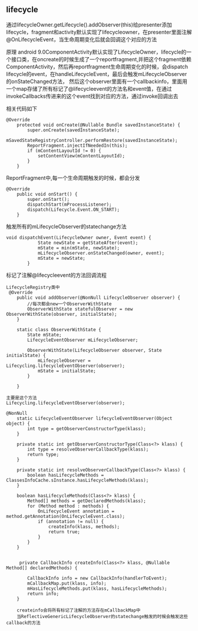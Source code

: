 ## lifecycle

通过lifecycleOwner.getLifecycle().addObserver(this)给presenter添加lifecycle，fragment和activity默认实现了lifecycleowner，在presenter里面注解@OnLifecycleEvent，当生命周期变化后就会回调这个对应的方法

原理
android 9.0ComponentActivity默认实现了LifecycleOwner，lifecycle的一个接口类，在oncreate的时候生成了一个reportfragment,并把这个fragment依赖ComponentActivity，然后再reportfragment生命周期变化的时候，会dispatch lifecycle的event，在handleLifecycleEvent，最后会触发mLifecycleObserver的onStateChanged方法，
然后这个observer里面有一个callbackinfo，里面用一个map存储了所有标记了@lifecycleevent的方法名和event值，在通过invokeCallbacks传进来的这个event找到对应的方法，通过invoke回调出去

相关代码如下

```
@Override
    protected void onCreate(@Nullable Bundle savedInstanceState) {
        super.onCreate(savedInstanceState);
        mSavedStateRegistryController.performRestore(savedInstanceState);
        ReportFragment.injectIfNeededIn(this);
        if (mContentLayoutId != 0) {
            setContentView(mContentLayoutId);
        }
    }
```

ReportFragment中,每一个生命周期触发的时候，都会分发

```
@Override
    public void onStart() {
        super.onStart();
        dispatchStart(mProcessListener);
        dispatch(Lifecycle.Event.ON_START);
    }

```

触发所有的mLifecycleObserver的statechange方法

```
void dispatchEvent(LifecycleOwner owner, Event event) {
            State newState = getStateAfter(event);
            mState = min(mState, newState);
            mLifecycleObserver.onStateChanged(owner, event);
            mState = newState;
        }
```

标记了注解@lifecycleevent的方法回调流程



```
LifecycleRegistry类中
 @Override
    public void addObserver(@NonNull LifecycleObserver observer) {
        //每次都会new一个ObserverWithState
        ObserverWithState statefulObserver = new ObserverWithState(observer, initialState);
    }
    
    static class ObserverWithState {
        State mState;
        LifecycleEventObserver mLifecycleObserver;

        ObserverWithState(LifecycleObserver observer, State initialState) {
            mLifecycleObserver = Lifecycling.lifecycleEventObserver(observer);
            mState = initialState;
        }

    }
    
主要是这个方法
Lifecycling.lifecycleEventObserver(observer);

@NonNull
    static LifecycleEventObserver lifecycleEventObserver(Object object) {   
        int type = getObserverConstructorType(klass); 
    }
    
    private static int getObserverConstructorType(Class<?> klass) {
        int type = resolveObserverCallbackType(klass);
        return type;
    }
    
    private static int resolveObserverCallbackType(Class<?> klass) { 
        boolean hasLifecycleMethods = ClassesInfoCache.sInstance.hasLifecycleMethods(klass);
    }
    
    boolean hasLifecycleMethods(Class<?> klass) {
        Method[] methods = getDeclaredMethods(klass);
        for (Method method : methods) {
            OnLifecycleEvent annotation = method.getAnnotation(OnLifecycleEvent.class);
            if (annotation != null) {
                createInfo(klass, methods);
                return true;
            }
        }
    }
    
    
     private CallbackInfo createInfo(Class<?> klass, @Nullable Method[] declaredMethods) {
     
        CallbackInfo info = new CallbackInfo(handlerToEvent);
        mCallbackMap.put(klass, info);
        mHasLifecycleMethods.put(klass, hasLifecycleMethods);
        return info;
    }
    
    createinfo会将所有标记了注解的方法存在mCallbackMap中
    当ReflectiveGenericLifecycleObserver的statechange触发的时候会触发这些callback的方法
    
    
    
```

## 